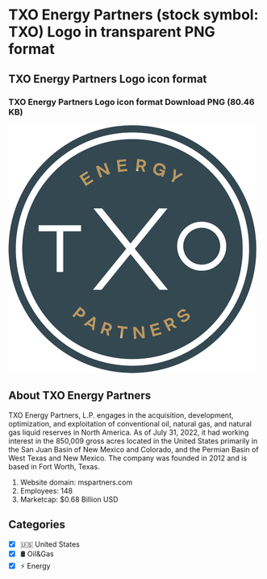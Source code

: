 # TXO Energy Partners (stock symbol: TXO) Logo in transparent PNG format

## TXO Energy Partners Logo icon format

### TXO Energy Partners Logo icon format Download PNG (80.46 KB)

![TXO Energy Partners Logo icon format Download PNG (80.46 KB)](/img/orig/TXO-b7f40b00.png)

## About TXO Energy Partners

TXO Energy Partners, L.P. engages in the acquisition, development, optimization, and exploitation of conventional oil, natural gas, and natural gas liquid reserves in North America. As of July 31, 2022, it had working interest in the 850,009 gross acres located in the United States primarily in the San Juan Basin of New Mexico and Colorado, and the Permian Basin of West Texas and New Mexico. The company was founded in 2012 and is based in Fort Worth, Texas.

1. Website domain: mspartners.com
2. Employees: 148
3. Marketcap: $0.68 Billion USD


## Categories
- [x] 🇺🇸 United States
- [x] 🛢 Oil&Gas
- [x] ⚡ Energy
